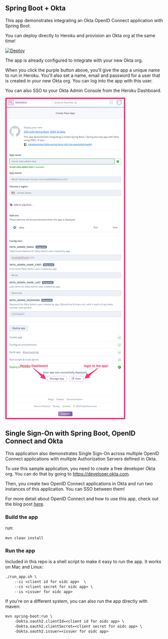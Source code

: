 ## Spring Boot + Okta

This app demonstrates integrating an Okta OpenID Connect application with Spring Boot.

You can deploy directly to Heroku and provision an Okta org at the same time!

[![Deploy](https://www.herokucdn.com/deploy/button.svg)](https://heroku.com/deploy)

The app is already configured to integrate with your new Okta org.

When you click the purple button above, you'll give the app a unique name to run in Heroku. 
You'll also set a name, email and password for a user that is created in your new Okta org.
You can log into the app with this user.

You can also SSO to your Okta Admin Console from the Heroku Dashboard.

![deploy](img/deploy_heroku_app.png)

## Single Sign-On with Spring Boot, OpenID Connect and Okta

This application also demonstrates Single Sign-On across multiple OpenID Connect applications
with multiple Authorization Servers defined in Okta.

To use this sample application, you need to create a free developer Okta org. You can do that by going to
https://developer.okta.com.

Then, you create two OpenID Connect applications in Okta and run two instances of this application. You can SSO between them!

For more detail about OpenID Connect and how to use this app, check out the blog post [here](https://developer.okta.com/blog/2019/05/02/spring-boot-single-sign-on-oauth-2).

### Build the app

run:

```mvn clean install```

### Run the app

Included in this repo is a shell script to make it easy to run the app. It works on Mac and Linux:

```
./run_app.sh \
    --ci <client id for oidc app>  \
    --cs <client secret for oidc app> \
    --is <issuer for oidc app>
```

If you're on a different system, you can also run the app directly with maven:

```
mvn spring-boot:run \
    -Dokta.oauth2.clientId=<client id for oidc app> \
    -Dokta.oauth2.clientSecret=<client secret for oidc app> \
    -Dokta.oauth2.issuer=<issuer for oidc app>
```
